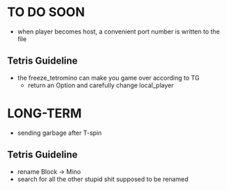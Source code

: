 # TO DO SOON

- when player becomes host, a convenient port number is written to the file

## Tetris Guideline

- the freeze_tetromino can make you game over according to TG
    - return an Option and carefully change local_player

# LONG-TERM
- sending garbage after T-spin

## Tetris Guideline
- rename Block -> Mino
- search for all the other stupid shit supposed to be renamed